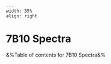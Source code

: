 
```{figure} /figures/busy.png
---
width: 35%
align: right
```
# 7B10 Spectra

&%Table of contents for 7B10 Spectra&%